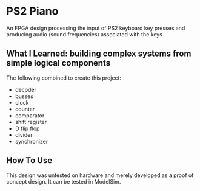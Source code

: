 # PS2 Piano
An FPGA design processing the input of PS2 keyboard key presses and producing audio (sound frequencies) associated with the keys

## What I Learned: building complex systems from simple logical components

The following combined to create this project:
- decoder
- busses
- clock
- counter
- comparator
- shift register
- D flip flop
- divider
- synchronizer

## How To Use

This design was untested on hardware and merely developed as a proof of concept design. It can be tested in ModelSim.
